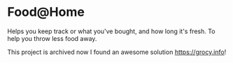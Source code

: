 # Food@Home

Helps you keep track or what you've bought, and how long it's fresh. To help you throw less food away.

This project is archived now I found an awesome solution https://grocy.info!
